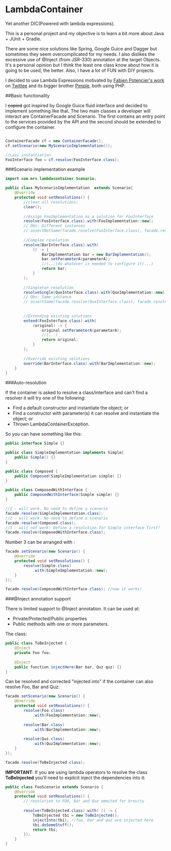 # LambdaContainer
Yet another DIC(Powered with lambda expressions).

This is a personal project and my objective is to learn a bit more about Java + JUnit + Gradle. 

There are some nice solutions like Spring, Google Guice and Dagger but sometimes they seem overcomplicated for my needs. I also dislikes the excessive use of @Inject (from JSR-330) annotation at the target Objects. It's a personal opinion but I think the least one class know about how it is going to be used, the better. Also, I have a lot of FUN with DIY projects.

I decided to use Lambda Expressions motivated by [Fabien Potencier's work](http://fabien.potencier.org/) on [Twittee](http://twittee.org/) and its bigger brother [Pimple](http://pimple.sensiolabs.org/), both using PHP.

##Basic functionality

I ~~copied~~ got inspired by Google Guice fluid interface and decided to implement something like that. The two main classes a developer will interact are ContainerFacade and Scenario. The first contains an entry point to the services provided by the API and the second should be extended to configure the container.

```java

ContainerFacade cf = new ContainerFacade();
cf.setScenario(new MyScenarioImplementation());

//Lazy instantiation
FooInterface foo = cf.resolve(FooInterface.class);
```

###Scenario implementation example

```java
import com.mrv.lambdacontainer.Scenario;

public class MyScenarioImplementation  extends Scenario{
    @Override
    protected void setResolutions() {
        //clear all resolutions;
        clear();
        
        //Assign FooImplementation as a solution for FooInterface
        resolve(FooInterface.class).with(FooImplementation::new);
        // Obs: Different instances
        // assertNotSame(facade.resolve(FooInterface.class), facade.resolve(FooInterface.class));
        
        //Complex resolution
        resolve(BarInterface.class).with(
            () -> {
                BarImplementation bar = new BarImplementation();
                bar.setParameterA(parameterA);
                //(...)do whatever is needed to configure it(...)
                return bar;
            }
        );
        
        //Singleton resolution
        resolveSingle(QuxInterface.class).with(QuxImplementation::new);
        // Obs: Same instance
        // assertSame(facade.resolve(QuxInterface.class), facade.resolve(QuxInterface.class));
        
        
        //Extending existing solutions
        extend(FooInterface.class).with(
            (original) -> {
                original.setParameterA(parametarA);
                //(...)
                return original;
            }
        );
        
        //Override existing solutions
        override(BarInterface.class).with(BarImplementation::new);
    }
}

```

###Auto-resolution

If the container is asked to resolve a class/interface and can't find a resolver it will try one of the following:

* Find a default constructor and instantiate the object; or
* Find a constructor with parameter(s) it can resolve and instantiate the object; or
* Thrown LambdaContainerException.

So you can have something like this:

```java
public interface Simple {}

public class SimpleImplementation implements Simple{
    public Simple() {}
}

public class Composed {
    public Composed(SimpleImplementation simple) {}
}

public class ComposedWithInterface {
    public ComposedWithInterface(Simple simple) {}
}

//1 - will work. No need to define a scenario
facade.resolve(SimpleImplementation.class); 
//2 - will work. No need to define a scenario
facade.resolve(Composed.class);
//3 - will not work! Define a resolution for Simple interface first! 
facade.resolve(ComposedWithInterface.class); 
```

Number 3 can be arranged with :

```java
facade.setScenario(new Scenario() {
    @Override
    protected void setResolutions() {
        resolve(Simple.class)
            .with(SimpleImplementation::new);
    }
});

facade.resolve(ComposedWithInterface.class); //now it works!
```

###@Inject annotation support

There is limited support to @Inject annotation. It can be used at:

* Private/Protected/Public properties
* Public methods with one or more parameters.

The class:

```java
public class ToBeInjected {
    @Inject
    private Foo foo;
  
    @Inject
    public function injectHere(Bar bar, Quz quz) {}
}
```

Can be resolved and corrected "injected into" if the container can also resolve Foo, Bar and Quz:

```java
facade.setScenario(new Scenario() {
    @Override
    protected void setResolutions() {
        resolve(Foo.class)
            .with(FooImplementation::new);
            
        resolve(Bar.class)
            .with(BarImplementation::new);
        
        resolve(Quz.class)
            .with(QuzImplementation::new);
    }
});

facade.resolve(ToBeInjected.class);
```

**IMPORTANT**: If you are using lambda operators to resolve the class **ToBeInjected** you'll need to explicit inject the dependencies into it:

```java
public class FooScenario extends Scenario {
    @Override
    protected void setResolutions() {
        // resolution to FOO, Bar and Quz ommited for brevity
    
        resolve(ToBeInjected.class).with( () -> {
            ToBeInjected tbi = new ToBeInjected();
            injectInto(tbi); //foo, bar and quz are injected here
            tbi.doSomeStuff();
            return tbi;
        });
    }
}
```
